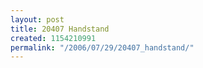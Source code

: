 ```yaml
---
layout: post
title: 20407 Handstand
created: 1154210991
permalink: "/2006/07/29/20407_handstand/"
---
```


